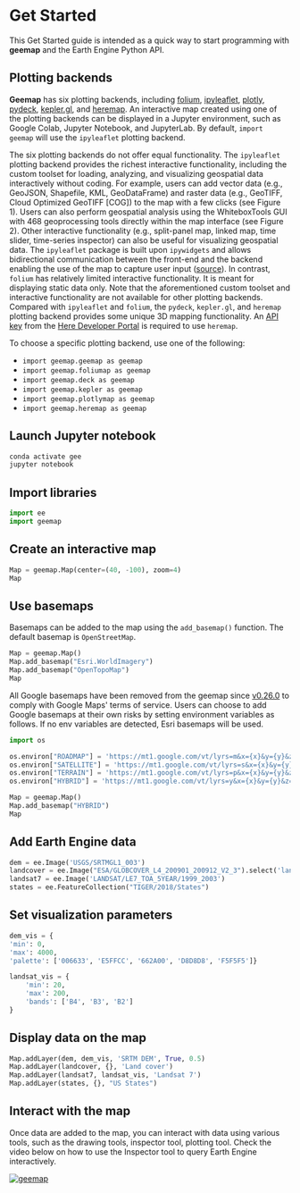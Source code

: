 # Get Started

This Get Started guide is intended as a quick way to start programming with **geemap** and the Earth Engine Python API.

## Plotting backends

**Geemap** has six plotting backends, including [folium](https://github.com/python-visualization/folium), [ipyleaflet](https://github.com/jupyter-widgets/ipyleaflet), [plotly](https://plotly.com/), [pydeck](https://deckgl.readthedocs.io/en/latest/), [kepler.gl](https://docs.kepler.gl/docs/keplergl-jupyter), and [heremap](https://github.com/heremaps/here-map-widget-for-jupyter). An interactive map created using one of the plotting backends can be displayed in a Jupyter environment, such as Google Colab, Jupyter Notebook, and JupyterLab. By default, `import geemap` will use the `ipyleaflet` plotting backend.

The six plotting backends do not offer equal functionality. The `ipyleaflet` plotting backend provides the richest interactive functionality, including the custom toolset for loading, analyzing, and visualizing geospatial data interactively without coding. For example, users can add vector data (e.g., GeoJSON, Shapefile, KML, GeoDataFrame) and raster data (e.g., GeoTIFF, Cloud Optimized GeoTIFF [COG]) to the map with a few clicks (see Figure 1). Users can also perform geospatial analysis using the WhiteboxTools GUI with 468 geoprocessing tools directly within the map interface (see Figure 2). Other interactive functionality (e.g., split-panel map, linked map, time slider, time-series inspector) can also be useful for visualizing geospatial data. The `ipyleaflet` package is built upon `ipywidgets` and allows bidirectional communication between the front-end and the backend enabling the use of the map to capture user input ([source](https://blog.jupyter.org/interactive-gis-in-jupyter-with-ipyleaflet-52f9657fa7a)). In contrast, `folium` has relatively limited interactive functionality. It is meant for displaying static data only. Note that the aforementioned custom toolset and interactive functionality are not available for other plotting backends. Compared with `ipyleaflet` and `folium`, the `pydeck`, `kepler.gl`, and `heremap` plotting backend provides some unique 3D mapping functionality. An [API key](https://developer.here.com/documentation/identity-access-management/dev_guide/topics/dev-apikey.html) from the [Here Developer Portal](https://developer.here.com/) is required to use `heremap`.

To choose a specific plotting backend, use one of the following:

-   `import geemap.geemap as geemap`
-   `import geemap.foliumap as geemap`
-   `import geemap.deck as geemap`
-   `import geemap.kepler as geemap`
-   `import geemap.plotlymap as geemap`
-   `import geemap.heremap as geemap`

## Launch Jupyter notebook

```bash
conda activate gee
jupyter notebook
```

## Import libraries

```python
import ee
import geemap
```

## Create an interactive map

```python
Map = geemap.Map(center=(40, -100), zoom=4)
Map
```

## Use basemaps

Basemaps can be added to the map using the `add_basemap()` function. The default basemap is `OpenStreetMap`.

```python
Map = geemap.Map()
Map.add_basemap("Esri.WorldImagery")
Map.add_basemap("OpenTopoMap")
Map
```

All Google basemaps have been removed from the geemap since [v0.26.0](https://geemap.org/changelog/#v0270-sep-21-2023) to comply with Google Maps' terms of service. Users can choose to add Google basemaps at their own risks by setting environment variables as follows. If no env variables are detected, Esri basemaps will be used.

```python
import os

os.environ["ROADMAP"] = 'https://mt1.google.com/vt/lyrs=m&x={x}&y={y}&z={z}'
os.environ["SATELLITE"] = 'https://mt1.google.com/vt/lyrs=s&x={x}&y={y}&z={z}'
os.environ["TERRAIN"] = 'https://mt1.google.com/vt/lyrs=p&x={x}&y={y}&z={z}'
os.environ["HYBRID"] = 'https://mt1.google.com/vt/lyrs=y&x={x}&y={y}&z={z}'

Map = geemap.Map()
Map.add_basemap("HYBRID")
Map
```

## Add Earth Engine data

```python
dem = ee.Image('USGS/SRTMGL1_003')
landcover = ee.Image("ESA/GLOBCOVER_L4_200901_200912_V2_3").select('landcover')
landsat7 = ee.Image('LANDSAT/LE7_TOA_5YEAR/1999_2003')
states = ee.FeatureCollection("TIGER/2018/States")
```

## Set visualization parameters

```python
dem_vis = {
'min': 0,
'max': 4000,
'palette': ['006633', 'E5FFCC', '662A00', 'D8D8D8', 'F5F5F5']}

landsat_vis = {
    'min': 20,
    'max': 200,
    'bands': ['B4', 'B3', 'B2']
}
```

## Display data on the map

```python
Map.addLayer(dem, dem_vis, 'SRTM DEM', True, 0.5)
Map.addLayer(landcover, {}, 'Land cover')
Map.addLayer(landsat7, landsat_vis, 'Landsat 7')
Map.addLayer(states, {}, "US States")
```

## Interact with the map

Once data are added to the map, you can interact with data using various tools, such as the drawing tools, inspector tool, plotting tool.
Check the video below on how to use the Inspector tool to query Earth Engine interactively.

[![geemap](https://img.youtube.com/vi/k477ksjkaXw/0.jpg)](https://www.youtube.com/watch?v=k477ksjkaXw "inspector")
